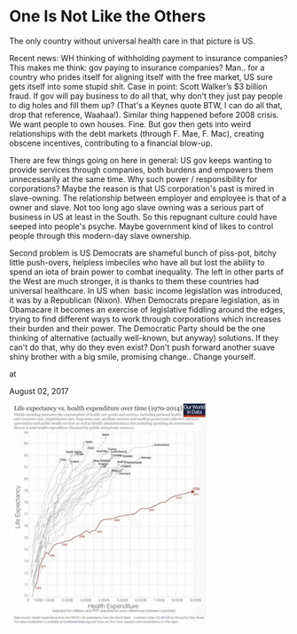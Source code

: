 # One Is Not Like the Others






The only country without universal health care in that picture is US.

Recent news: WH thinking of withholding payment to insurance companies? This makes me think: gov paying to insurance companies? Man.. for a country who prides itself for aligning itself with the free market, US sure gets itself into some stupid shit. Case in point: Scott Walker’s $3 billion fraud. If gov will pay business to do all that, why don't they just pay people to dig holes and fill them up? (That's a Keynes quote BTW, I can do all that, drop that reference, Waahaa!). Similar thing happened before 2008 crisis. We want people to own houses. Fine. But gov then gets into weird relationships with the debt markets (through F. Mae, F. Mac), creating obscene incentives, contributing to a financial blow-up.

There are few things going on here in general: US gov keeps wanting to provide services through companies, both burdens and empowers them unnecessarily at the same time. Why such power / responsibility for corporations? Maybe the reason is that US corporation's past is mired in slave-owning. The relationship between employer and employee is that of a owner and slave. Not too long ago slave owning was a serious part of business in US at least in the South. So this repugnant culture could have seeped into people's psyche. Maybe government kind of likes to control people through this modern-day slave ownership.

Second problem is US Democrats are shameful bunch of piss-pot, bitchy little push-overs, helpless imbeciles who have all but lost the ability to spend an iota of brain power to combat inequality. The left in other parts of the West are much stronger, it is thanks to them these countries had universal healthcare. In US when  basic income legislation was introduced, it was by a Republican (Nixon). When Democrats prepare legislation, as in Obamacare it becomes an exercise of legislative fiddling around the edges, trying to find different ways to work through corporations which increases their burden and their power. The Democratic Party should be the one thinking of alternative (actually well-known, but anyway) solutions. If they can't do that, why do they even exist? Don't push forward another suave shiny brother with a big smile, promising change.. Change yourself.







at

August 02, 2017















![](h.jpg)
